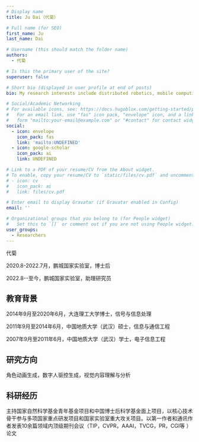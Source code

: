 ```yaml
---
# Display name
title: Ju Dai（代菊）

# Full name (for SEO)
first_name: Ju
last_name: Dai

# Username (this should match the folder name)
authors:
  - 代菊

# Is this the primary user of the site?
superuser: false

# Short bio (displayed in user profile at end of posts)
bio: My research interests include distributed robotics, mobile computing and programmable matter.

# Social/Academic Networking
# For available icons, see: https://docs.hugoblox.com/getting-started/page-builder/#icons
#   For an email link, use "fas" icon pack, "envelope" icon, and a link in the
#   form "mailto:your-email@example.com" or "#contact" for contact widget.
social:
  - icon: envelope
    icon_pack: fas
    link: 'mailto:UNDEFINED'
  - icon: google-scholar
    icon_pack: ai
    link: UNDEFINED

# Link to a PDF of your resume/CV from the About widget.
# To enable, copy your resume/CV to `static/files/cv.pdf` and uncomment the lines below.
# - icon: cv
#   icon_pack: ai
#   link: files/cv.pdf

# Enter email to display Gravatar (if Gravatar enabled in Config)
email: ''

# Organizational groups that you belong to (for People widget)
#   Set this to `[]` or comment out if you are not using People widget.
user_groups:
  - Researchers
---
```


代菊

2020.8-2022.7月，鹏城国家实验室，博士后

2022.8--至今，鹏城国家实验室，助理研究员

## 教育背景

2014年9月至2020年6月，大连理工大学博士，信号与信息处理

2011年9月至2014年6月，中国地质大学（武汉）硕士，信息与通信工程 

2007年9月至2011年6月，中国地质大学（武汉）学士，电子信息工程 

## 研究方向

角色动画生成，数字人驱控生成，视觉内容理解与分析

## 科研经历

主持国家自然科学基金青年基金项目和中国博士后科学基金面上项目，以核心技术骨干参与多项国家重点研发项目和国家实验室重大攻关项目。以第一作者和通讯作者发表10余篇领域内顶级期刊会议（TIP，CVPR，AAAI，TVCG，PR，CGI等 ）论文
